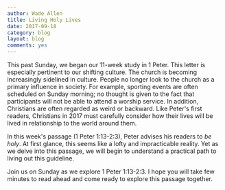 ```yaml
---
author: Wade Allen
title: Living Holy Lives
date: 2017-09-18
category: blog
layout: blog
comments: yes
---
```


This past Sunday, we began our 11-week study in 1 Peter. This letter is especially pertinent to our shifting culture. The church is becoming increasingly sidelined in culture. People no longer look to the church as a primary influence in society. For example, sporting events are often scheduled on Sunday morning; no thought is given to the fact that participants will not be able to attend a worship service. In addition, Christians are often regarded as weird or backward. Like Peter's first readers, Christians in 2017 must carefully consider how their lives will be lived in relationship to the world around them. 

In this week's passage (1 Peter 1:13-2:3), Peter advises his readers to *be holy*. At first glance, this seems like a lofty and impracticable reality. Yet as we delve into this passage, we will begin to understand a practical path to living out this guideline.

Join us on Sunday as we explore 1 Peter 1:13-2:3. I hope you will take few minutes to read ahead and come ready to explore this passage together.
 

